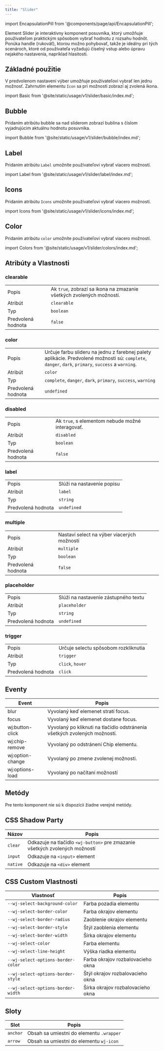 ```yaml
---
title: "Slider"
---
```


<head>
  <title>Slider: Element rozširuje možnosti štandardného HTML select elementu.</title>
  <meta name="description" content="Slider je interaktívny komponent posuvníka, ktorý umožňuje používateľom praktickým spôsobom vybrať hodnotu z rozsahu hodnôt." />
</head>

import EncapsulationPill from '@components/page/api/EncapsulationPill';

<EncapsulationPill type="shadow" />

Element Slider je interaktívny komponent posuvníka, ktorý umožňuje používateľom praktickým spôsobom vybrať hodnotu z rozsahu hodnôt. Ponúka handle (rukoväť), ktorou možno pohybovať, takže je ideálny pri tých scenároch, ktoré od používateľa vyžadujú číselný vstup alebo úpravu nejakého nastavenia, napríklad hlasitosti.

## Základné použitie

V predvolenom nastavení výber umožňuje používateľovi vybrať len jednu možnosť. Zahrnutím elementu `Icon` sa pri možnosti zobrazí aj zvolená ikona.

import Basic from '@site/static/usage/v1/slider/basic/index.md';

<Basic />

## Bubble

Pridaním atribútu bubble sa nad sliderom zobrazí bublina s číslom vyjadrujúcim aktuálnu hodnotu posuvníka.

import Bubble from '@site/static/usage/v1/slider/bubble/index.md';

<Bubble />

## Label

Pridaním atribútu `Label` umožníte používateľovi vybrať viacero možností.

import Label from '@site/static/usage/v1/slider/label/index.md';

<Label />

## Icons

Pridaním atribútu `Icons` umožníte používateľovi vybrať viacero možností.

import Icons from '@site/static/usage/v1/slider/icons/index.md';

<Icons />

## Color

Pridaním atribútu `color` umožníte používateľovi vybrať viacero možností.

import Colors from '@site/static/usage/v1/slider/colors/index.md';

<Colors />

## Atribúty a Vlastnosti

### clearable

|  |  |
| --- | --- |
| Popis | Ak `true`, zobrazí sa ikona <Icon icon="radix-icons:cross-2" height="14" /> na zmazanie všetkých zvolených možností. |
| Atribút | `clearable` |
| Typ | `boolean` |
| Predvolená hodnota | `false` |

### color

|  |  |
| --- | --- |
| Popis | Určuje farbu slideru na jednu z farebnej palety aplikácie. Predvolené možnosti sú: `complete`, `danger`, `dark`, `primary`, `success` a `warning`. |
| Atribút | `color` |
| Typ | `complete`, `danger`, `dark`, `primary`, `success`, `warning` |
| Predvolená hodnota | `undefined` |

### disabled

|  |  |
| --- | --- |
| Popis | Ak `true`, s elementom nebude možné interagovať. |
| Atribút | `disabled` |
| Typ | `boolean` |
| Predvolená hodnota | `false` |


### label

|  |  |
| --- | --- |
| Popis | Slúži na nastavenie popisu |
| Atribút | `label` |
| Typ | `string` |
| Predvolená hodnota | `undefined` |

### multiple

|  |  |
| --- | --- |
| Popis | Nastaví select na výber viacerých možností |
| Atribút | `multiple` |
| Typ | `boolean` |
| Predvolená hodnota | `false` |

### placeholder

|  |  |
| --- | --- |
| Popis | Slúži na nastavenie zástupného textu  |
| Atribút | `placeholder` |
| Typ | `string` |
| Predvolená hodnota | `undefined` |

### trigger

|  |  |
| --- | --- |
| Popis | Určuje selectu spôsobom rozkliknutia |
| Atribút | `trigger` |
| Typ | `click`, `hover` |
| Predvolená hodnota | `click` |

## Eventy

| Event             | Popis                                                                      |
|-------------------|----------------------------------------------------------------------------|
| blur              | Vyvolaný keď elemenet stratí focus.                                        |
| focus             | Vyvolaný keď elemenet dostane focus.                                       |
| wj:button-click   | Vyvolaný po kliknuti na tlačidlo odstránenia všetkých zvolených možností.  |
| wj:chip-remove    | Vyvolaný po odstránení Chip elementu.                                      |
| wj:option-change  | Vyvolaný po zmene zvolenej možnosti.                                       |
| wj:options-load   | Vyvolaný po načítaní možností                                              |

## Metódy

Pre tento komponent nie sú k dispozícii žiadne verejné metódy.

## CSS Shadow Party

| Názov | Popis |
| --- | --- |
| `clear` | Odkazuje na tlačidlo `<wj-button>` pre zmazanie všetkých zvolených možností  |
| `input` | Odkazuje na `<input>` element |
| `native` | Odkazuje na `<div>` element |


## CSS Custom Vlastnosti

| Vlastnosť                             | Popis                         |
|---------------------------------------|-------------------------------|
| `--wj-select-background-color`        | Farba pozadia elementu        |
| `--wj-select-border-color`            | Farba okrajov elementu        |
| `--wj-select-border-radius`           | Zaoblenie okrajov elementu    |
| `--wj-select-border-style`            | Štýl zaoblenia elementu       |
| `--wj-select-border-width`            | Šírka okrajov elementu        |
| `--wj-select-color`                   | Farba elementu                |
| `--wj-select-line-height`             | Výška riadka elementu         |
| `--wj-select-options-border-color`    | Farba okrajov rozbalovacieho okna       |
| `--wj-select-options-border-style`    | Štýl okrajov rozbalovacieho okna        |
| `--wj-select-options-border-width`    | Šírka okrajov rozbalovacieho okna       |

## Sloty

| Slot | Popis |
| --- | --- |
| `anchor` | Obsah sa umiestni do elementu `.wrapper` |
| `arrow` | Obsah sa umiestni do elementu `wj-icon`  |